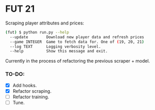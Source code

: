 # FUT 21

Scraping player attributes and prices:

```bash
(fut) $ python run.py --help
  --update        Download new player data and refresh prices
  --game INTEGER  Game to fetch data for. One of (19, 20, 21)
  --log TEXT      Logging verbosity level.
  --help          Show this message and exit.
```

Currently in the process of refactoring the previous scraper + model.

###  TO-DO:

- [x] Add hooks.
- [x] Refactor scraping.
- [ ] Refactor training.
- [ ] Tune.

